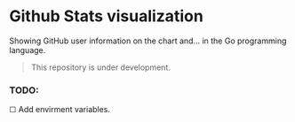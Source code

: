# Github Stats visualization

Showing GitHub user information on the chart and... in the Go programming language.

> This repository is under development.

### TODO:

<!-- &#9745; -->
 &#9744; Add envirment variables.
<!-- - 
- 
- &#9745; -->